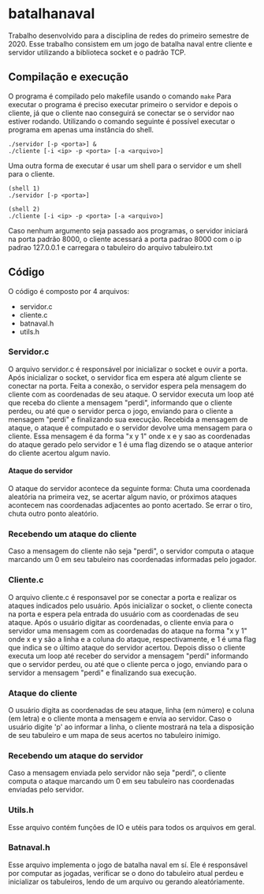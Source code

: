 # batalhanaval

Trabalho desenvolvido para a disciplina de redes do primeiro semestre de 2020.
Esse trabalho consistem em um jogo de batalha naval entre cliente e servidor utilizando a biblioteca socket e o padrão TCP.

## Compilação e execução
O programa é compilado pelo makefile usando o comando
	```
	make
	```
Para executar o programa é preciso executar primeiro o servidor e depois o cliente, já que o cliente nao conseguirá se conectar se o servidor nao estiver rodando.
Utilizando o comando seguinte é possível executar o programa em apenas uma instância do shell.
``` 
./servidor [-p <porta>] &
./cliente [-i <ip> -p <porta> [-a <arquivo>]
```

Uma outra forma de executar é usar um shell para o servidor e um shell para o cliente.
```
(shell 1)
./servidor [-p <porta>] 

(shell 2)
./cliente [-i <ip> -p <porta> [-a <arquivo>]
```

Caso nenhum argumento seja passado aos programas, o servidor iniciará na porta padrão 8000, o cliente acessará a porta padrao 8000 com o ip padrao 127.0.0.1 e carregara o tabuleiro do arquivo tabuleiro.txt

## Código

O código é composto por 4 arquivos:
+ servidor.c
+ cliente.c
+ batnaval.h
+ utils.h

### Servidor.c
O arquivo servidor.c é responsável por inicializar o socket e ouvir a porta.
Após inicializar o socket, o servidor fica em espera até algum cliente se conectar na porta.
Feita a conexão, o servidor espera pela mensagem do cliente com as coordenadas de seu ataque.
O servidor executa um loop até que receba do cliente a mensagem "perdi", informando que o cliente perdeu, ou até que o servidor perca o jogo, enviando para o cliente a mensagem "perdi" e finalizando sua execução.
Recebida a mensagem de ataque, o ataque é computado e o servidor devolve uma mensagem para o cliente.
Essa mensagem é da forma "x y 1" onde x e y sao as coordenadas do ataque gerado pelo servidor e 1 é uma flag
dizendo se o ataque anterior do cliente acertou algum navio.

#### Ataque do servidor
O ataque do servidor acontece da seguinte forma: Chuta uma coordenada aleatória na primeira vez, se acertar algum navio, or próximos ataques acontecem nas coordenadas adjacentes ao ponto acertado.
Se errar o tiro, chuta outro ponto aleatório.

### Recebendo um ataque do cliente
Caso a mensagem do cliente não seja "perdi", o servidor computa o ataque marcando um 0 em seu tabuleiro nas coordenadas informadas pelo jogador.

### Cliente.c
O arquivo cliente.c é responsavel por se conectar a porta e realizar os ataques indicados pelo usuário.
Após inicializar o socket, o cliente conecta na porta e espera pela entrada do usuário com as coordenadas de seu ataque.
Após o usuário digitar as coordenadas, o cliente envia para o servidor uma mensagem com as coordenadas do ataque na forma "x y 1" onde x e y são a linha e a coluna do ataque, respectivamente, e 1 é uma flag que indica se o último ataque do servidor acertou.
Depois disso o cliente executa um loop até receber do servidor a mensagem "perdi" informando que o servidor perdeu, ou até que o cliente perca o jogo, enviando para o servidor a mensagem "perdi" e finalizando sua execução.

### Ataque do cliente
O usuário digita as coordenadas de seu ataque, linha (em número) e coluna (em letra) e o cliente monta a mensagem e envia ao servidor. Caso o usuário digite 'p' ao informar a linha, o cliente mostrará na tela a disposição de seu tabuleiro e um mapa de seus acertos no tabuleiro inimigo.

### Recebendo um ataque do servidor
Caso a mensagem enviada pelo servidor não seja "perdi", o cliente computa o ataque marcando um 0 em seu tabuleiro nas coordenadas enviadas pelo servidor.

### Utils.h
Esse arquivo contém funções de IO e utéis para todos os arquivos em geral.

### Batnaval.h
Esse arquivo implementa o jogo de batalha naval em sí. Ele é responsável por computar as jogadas, verificar se o dono do tabuleiro atual perdeu e inicializar os tabuleiros, lendo de um arquivo ou gerando aleatóriamente.
